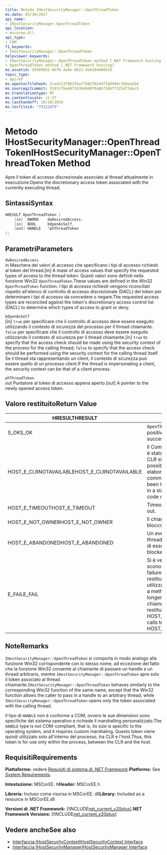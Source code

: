 ```yaml
---
title: Metodo IHostSecurityManager::OpenThreadToken
ms.date: 03/30/2017
api_name:
- IHostSecurityManager.OpenThreadToken
api_location:
- mscoree.dll
api_type:
- COM
f1_keywords:
- IHostSecurityManager::OpenThreadToken
helpviewer_keywords:
- IHostSecurityManager::OpenThreadToken method [.NET Framework hosting]
- OpenThreadToken method [.NET Framework hosting]
ms.assetid: d5999052-8bf0-4a9e-8621-da6284406b18
topic_type:
- apiref
ms.openlocfilehash: 2ced153798355aff882f0244f3dd946c39dea2bd
ms.sourcegitcommit: 559fcfbe4871636494870a8b716bf7325df34ac5
ms.translationtype: MT
ms.contentlocale: it-IT
ms.lasthandoff: 10/30/2019
ms.locfileid: "73121475"
---
```

# <a name="ihostsecuritymanageropenthreadtoken-method"></a><span data-ttu-id="1fb90-102">Metodo IHostSecurityManager::OpenThreadToken</span><span class="sxs-lookup"><span data-stu-id="1fb90-102">IHostSecurityManager::OpenThreadToken Method</span></span>
<span data-ttu-id="1fb90-103">Apre il token di accesso discrezionale associato al thread attualmente in esecuzione.</span><span class="sxs-lookup"><span data-stu-id="1fb90-103">Opens the discretionary access token associated with the currently executing thread.</span></span>  
  
## <a name="syntax"></a><span data-ttu-id="1fb90-104">Sintassi</span><span class="sxs-lookup"><span data-stu-id="1fb90-104">Syntax</span></span>  
  
```cpp  
HRESULT OpenThreadToken (  
    [in]  DWORD    dwDesiredAccess,   
    [in]  BOOL     bOpenAsSelf,   
    [out] HANDLE   *phThreadToken  
);  
```  
  
## <a name="parameters"></a><span data-ttu-id="1fb90-105">Parametri</span><span class="sxs-lookup"><span data-stu-id="1fb90-105">Parameters</span></span>  
 `dwDesiredAccess`  
 <span data-ttu-id="1fb90-106">in Maschera dei valori di accesso che specificano i tipi di accesso richiesti al token del thread.</span><span class="sxs-lookup"><span data-stu-id="1fb90-106">[in] A mask of access values that specify the requested types of access to the thread token.</span></span> <span data-ttu-id="1fb90-107">Questi valori sono definiti nella funzione Win32 `OpenThreadToken`.</span><span class="sxs-lookup"><span data-stu-id="1fb90-107">These values are defined in the Win32 `OpenThreadToken` function.</span></span> <span data-ttu-id="1fb90-108">I tipi di accesso richiesti vengono riconciliati rispetto all'elenco di controllo di accesso discrezionale (DACL) del token per determinare i tipi di accesso da concedere o negare.</span><span class="sxs-lookup"><span data-stu-id="1fb90-108">The requested access types are reconciled against the token's discretionary access control list (DACL) to determine which types of access to grant or deny.</span></span>  
  
 `bOpenAsSelf`  
 <span data-ttu-id="1fb90-109">[in] `true` per specificare che il controllo di accesso deve essere eseguito utilizzando il contesto di sicurezza del processo per il thread chiamante. `false` per specificare che il controllo di accesso deve essere eseguito utilizzando il contesto di sicurezza per il thread chiamante.</span><span class="sxs-lookup"><span data-stu-id="1fb90-109">[in] `true` to specify that the access check should be made using the security context of the process for the calling thread; `false` to specify that the access check should be performed using the security context for the calling thread itself.</span></span> <span data-ttu-id="1fb90-110">Se il thread sta rappresentando un client, il contesto di sicurezza può essere quello di un processo client.</span><span class="sxs-lookup"><span data-stu-id="1fb90-110">If the thread is impersonating a client, the security context can be that of a client process.</span></span>  
  
 `phThreadToken`  
 <span data-ttu-id="1fb90-111">out Puntatore al token di accesso appena aperto.</span><span class="sxs-lookup"><span data-stu-id="1fb90-111">[out] A pointer to the newly opened access token.</span></span>  
  
## <a name="return-value"></a><span data-ttu-id="1fb90-112">Valore restituito</span><span class="sxs-lookup"><span data-stu-id="1fb90-112">Return Value</span></span>  
  
|<span data-ttu-id="1fb90-113">HRESULT</span><span class="sxs-lookup"><span data-stu-id="1fb90-113">HRESULT</span></span>|<span data-ttu-id="1fb90-114">Descrizione</span><span class="sxs-lookup"><span data-stu-id="1fb90-114">Description</span></span>|  
|-------------|-----------------|  
|<span data-ttu-id="1fb90-115">S_OK</span><span class="sxs-lookup"><span data-stu-id="1fb90-115">S_OK</span></span>|<span data-ttu-id="1fb90-116">`OpenThreadToken` ha restituito un esito positivo.</span><span class="sxs-lookup"><span data-stu-id="1fb90-116">`OpenThreadToken` returned successfully.</span></span>|  
|<span data-ttu-id="1fb90-117">HOST_E_CLRNOTAVAILABLE</span><span class="sxs-lookup"><span data-stu-id="1fb90-117">HOST_E_CLRNOTAVAILABLE</span></span>|<span data-ttu-id="1fb90-118">Il Common Language Runtime (CLR) non è stato caricato in un processo oppure CLR si trova in uno stato in cui non è possibile eseguire codice gestito o elaborare la chiamata correttamente.</span><span class="sxs-lookup"><span data-stu-id="1fb90-118">The common language runtime (CLR) has not been loaded into a process, or the CLR is in a state in which it cannot run managed code or process the call successfully.</span></span>|  
|<span data-ttu-id="1fb90-119">HOST_E_TIMEOUT</span><span class="sxs-lookup"><span data-stu-id="1fb90-119">HOST_E_TIMEOUT</span></span>|<span data-ttu-id="1fb90-120">Timeout della chiamata.</span><span class="sxs-lookup"><span data-stu-id="1fb90-120">The call timed out.</span></span>|  
|<span data-ttu-id="1fb90-121">HOST_E_NOT_OWNER</span><span class="sxs-lookup"><span data-stu-id="1fb90-121">HOST_E_NOT_OWNER</span></span>|<span data-ttu-id="1fb90-122">Il chiamante non è il proprietario del blocco.</span><span class="sxs-lookup"><span data-stu-id="1fb90-122">The caller does not own the lock.</span></span>|  
|<span data-ttu-id="1fb90-123">HOST_E_ABANDONED</span><span class="sxs-lookup"><span data-stu-id="1fb90-123">HOST_E_ABANDONED</span></span>|<span data-ttu-id="1fb90-124">Un evento è stato annullato mentre un thread bloccato o Fiber era in attesa su di esso.</span><span class="sxs-lookup"><span data-stu-id="1fb90-124">An event was canceled while a blocked thread or fiber was waiting on it.</span></span>|  
|<span data-ttu-id="1fb90-125">E_FAIL</span><span class="sxs-lookup"><span data-stu-id="1fb90-125">E_FAIL</span></span>|<span data-ttu-id="1fb90-126">Si è verificato un errore irreversibile sconosciuto.</span><span class="sxs-lookup"><span data-stu-id="1fb90-126">An unknown catastrophic failure occurred.</span></span> <span data-ttu-id="1fb90-127">Quando un metodo restituisce E_FAIL, CLR non è più utilizzabile all'interno del processo.</span><span class="sxs-lookup"><span data-stu-id="1fb90-127">When a method returns E_FAIL, the CLR is no longer usable within the process.</span></span> <span data-ttu-id="1fb90-128">Le chiamate successive ai metodi di hosting restituiscono HOST_E_CLRNOTAVAILABLE.</span><span class="sxs-lookup"><span data-stu-id="1fb90-128">Subsequent calls to hosting methods return HOST_E_CLRNOTAVAILABLE.</span></span>|  
  
## <a name="remarks"></a><span data-ttu-id="1fb90-129">Note</span><span class="sxs-lookup"><span data-stu-id="1fb90-129">Remarks</span></span>  
 <span data-ttu-id="1fb90-130">`IHostSecurityManager::OpenThreadToken` si comporta in modo analogo alla funzione Win32 corrispondente con lo stesso nome, ad eccezione del fatto che la funzione Win32 consente al chiamante di passare un handle a un thread arbitrario, mentre `IHostSecurityManager::OpenThreadToken` apre solo il token associato al thread chiamante.</span><span class="sxs-lookup"><span data-stu-id="1fb90-130">`IHostSecurityManager::OpenThreadToken` behaves similarly to the corresponding Win32 function of the same name, except that the Win32 function allows the caller to pass in a handle to an arbitrary thread, while `IHostSecurityManager::OpenThreadToken` opens only the token associated with the calling thread.</span></span>  
  
 <span data-ttu-id="1fb90-131">Il tipo di `HANDLE` non è conforme a COM, ovvero le sue dimensioni sono specifiche del sistema operativo e richiede il marshalling personalizzato.</span><span class="sxs-lookup"><span data-stu-id="1fb90-131">The `HANDLE` type is not COM-compliant, that is, its size is specific to the operating system, and it requires custom marshaling.</span></span> <span data-ttu-id="1fb90-132">Questo token viene quindi utilizzato solo all'interno del processo, tra CLR e l'host.</span><span class="sxs-lookup"><span data-stu-id="1fb90-132">Thus, this token is for use only within the process, between the CLR and the host.</span></span>  
  
## <a name="requirements"></a><span data-ttu-id="1fb90-133">Requisiti</span><span class="sxs-lookup"><span data-stu-id="1fb90-133">Requirements</span></span>  
 <span data-ttu-id="1fb90-134">**Piattaforme:** vedere [Requisiti di sistema di .NET Framework](../../../../docs/framework/get-started/system-requirements.md).</span><span class="sxs-lookup"><span data-stu-id="1fb90-134">**Platforms:** See [System Requirements](../../../../docs/framework/get-started/system-requirements.md).</span></span>  
  
 <span data-ttu-id="1fb90-135">**Intestazione:** MSCorEE. h</span><span class="sxs-lookup"><span data-stu-id="1fb90-135">**Header:** MSCorEE.h</span></span>  
  
 <span data-ttu-id="1fb90-136">**Libreria:** Incluso come risorsa in MSCorEE. dll</span><span class="sxs-lookup"><span data-stu-id="1fb90-136">**Library:** Included as a resource in MSCorEE.dll</span></span>  
  
 <span data-ttu-id="1fb90-137">**Versioni di .NET Framework:** [!INCLUDE[net_current_v20plus](../../../../includes/net-current-v20plus-md.md)]</span><span class="sxs-lookup"><span data-stu-id="1fb90-137">**.NET Framework Versions:** [!INCLUDE[net_current_v20plus](../../../../includes/net-current-v20plus-md.md)]</span></span>  
  
## <a name="see-also"></a><span data-ttu-id="1fb90-138">Vedere anche</span><span class="sxs-lookup"><span data-stu-id="1fb90-138">See also</span></span>

- [<span data-ttu-id="1fb90-139">Interfaccia IHostSecurityContext</span><span class="sxs-lookup"><span data-stu-id="1fb90-139">IHostSecurityContext Interface</span></span>](../../../../docs/framework/unmanaged-api/hosting/ihostsecuritycontext-interface.md)
- [<span data-ttu-id="1fb90-140">Interfaccia IHostSecurityManager</span><span class="sxs-lookup"><span data-stu-id="1fb90-140">IHostSecurityManager Interface</span></span>](../../../../docs/framework/unmanaged-api/hosting/ihostsecuritymanager-interface.md)
